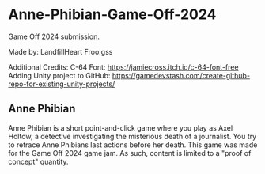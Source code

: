 # Anne-Phibian-Game-Off-2024
Game Off 2024 submission.

Made by:
LandfillHeart
Froo.gss

Additional Credits:
C-64 Font: https://jamiecross.itch.io/c-64-font-free
Adding Unity project to GitHub: https://gamedevstash.com/create-github-repo-for-existing-unity-projects/

## Anne Phibian
Anne Phibian is a short point-and-click game where you play as Axel Holtow, a detective investigating the misterious death of a journalist.
You try to retrace Anne Phibians last actions before her death.
This game was made for the Game Off 2024 game jam.
As such, content is limited to a "proof of concept" quantity.
